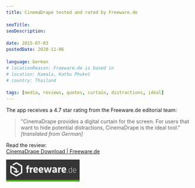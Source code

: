 ```yaml
---
title: CinemaDrape tested and rated by Freeware.de

seoTitle:
seoDescription:

date: 2015-07-03
postedDate: 2020-11-06

language: German
# locationReason: Freeware.de is based in
# location: Kamala, Kathu Phuket
# country: Thailand

tags: [media, reviews, quotes, curtain, distractions, ideal]
---
```


The app receives a 4.7 star rating from the Freeware.de editorial team:

> "CinemaDrape provides a digital curtain for the screen. For users that want to hide potential distractions, CinemaDrape is the ideal tool." _[translated from German]_

Read the review:  
[CinemaDrape Download | Freeware.de](https://www.freeware.de/download/cinemadrape/)

<img src="/assets/images/posts/2015/07/03/freeware.de-logo.png" alt="Freeware.de" 
     class="log-img-fluid log-mt-1" width="200">

<!--more-->

